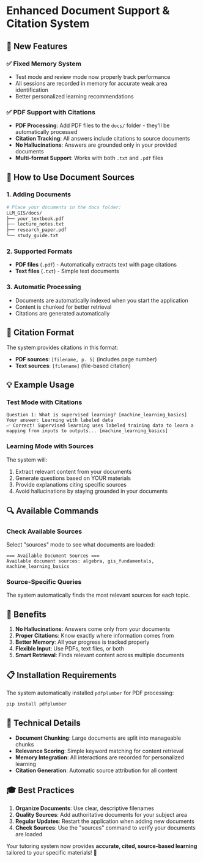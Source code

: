 # Enhanced Document Support & Citation System

## 🎉 New Features

### ✅ **Fixed Memory System**
- Test mode and review mode now properly track performance
- All sessions are recorded in memory for accurate weak area identification
- Better personalized learning recommendations

### ✅ **PDF Support with Citations** 
- **PDF Processing**: Add PDF files to the `docs/` folder - they'll be automatically processed
- **Citation Tracking**: All answers include citations to source documents
- **No Hallucinations**: Answers are grounded only in your provided documents
- **Multi-format Support**: Works with both `.txt` and `.pdf` files

## 📁 How to Use Document Sources

### 1. Adding Documents
```bash
# Place your documents in the docs folder:
LLM_GIS/docs/
├── your_textbook.pdf
├── lecture_notes.txt
├── research_paper.pdf
└── study_guide.txt
```

### 2. Supported Formats
- **PDF files** (`.pdf`) - Automatically extracts text with page citations
- **Text files** (`.txt`) - Simple text documents

### 3. Automatic Processing
- Documents are automatically indexed when you start the application
- Content is chunked for better retrieval
- Citations are generated automatically

## 🎯 Citation Format

The system provides citations in this format:
- **PDF sources**: `[filename, p. 5]` (includes page number)
- **Text sources**: `[filename]` (file-based citation)

## 💡 Example Usage

### Test Mode with Citations
```
Question 1: What is supervised learning? [machine_learning_basics]
Your answer: Learning with labeled data
✅ Correct! Supervised learning uses labeled training data to learn a mapping from inputs to outputs... [machine_learning_basics]
```

### Learning Mode with Sources
The system will:
1. Extract relevant content from your documents
2. Generate questions based on YOUR materials
3. Provide explanations citing specific sources
4. Avoid hallucinations by staying grounded in your documents

## 🔍 Available Commands

### Check Available Sources
Select "sources" mode to see what documents are loaded:
```
=== Available Document Sources ===
Available document sources: algebra, gis_fundamentals, machine_learning_basics
```

### Source-Specific Queries
The system automatically finds the most relevant sources for each topic.

## 🚀 Benefits

1. **No Hallucinations**: Answers come only from your documents
2. **Proper Citations**: Know exactly where information comes from
3. **Better Memory**: All your progress is tracked properly
4. **Flexible Input**: Use PDFs, text files, or both
5. **Smart Retrieval**: Finds relevant content across multiple documents

## 📋 Installation Requirements

The system automatically installed `pdfplumber` for PDF processing:
```bash
pip install pdfplumber
```

## 🔧 Technical Details

- **Document Chunking**: Large documents are split into manageable chunks
- **Relevance Scoring**: Simple keyword matching for content retrieval
- **Memory Integration**: All interactions are recorded for personalized learning
- **Citation Generation**: Automatic source attribution for all content

## 🎓 Best Practices

1. **Organize Documents**: Use clear, descriptive filenames
2. **Quality Sources**: Add authoritative documents for your subject area
3. **Regular Updates**: Restart the application when adding new documents
4. **Check Sources**: Use the "sources" command to verify your documents are loaded

Your tutoring system now provides **accurate, cited, source-based learning** tailored to your specific materials! 🎉 